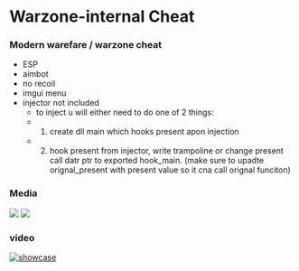 # Warzone-internal Cheat

### Modern warefare / warzone cheat

- ESP
- aimbot
- no recoil
- imgui menu
- injector not included
  - to inject u will either need to do one of 2 things:
  - 1. create dll main which hooks present apon injection
  - 2. hook present from injector, write trampoline or change present call datr ptr to exported hook_main. (make sure to upadte orignal_present with present value so it cna call orignal funciton)
### Media

<img src="https://i.imgur.com/aps033c.png"/>
<img src="https://i.imgur.com/FhOubEK.png"/>

### video
[![showcase](https://img.youtube.com/vi/nIOAIEnD5uA/0.jpg)](https://www.youtube.com/watch?v=nIOAIEnD5uA)
